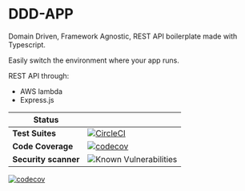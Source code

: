 
# DDD-APP

Domain Driven, Framework Agnostic, REST API boilerplate made with Typescript.

Easily switch the environment where your app runs.

REST API through:

- AWS lambda
- Express.js

| Status                                  |                                                               |
| ------------------------------------- | ----------------------------------------------------------------------- |
| **Test Suites**                          | [![CircleCI](https://dl.circleci.com/status-badge/img/gh/web2solutions/ddd-app/tree/main.svg?style=svg)](https://dl.circleci.com/status-badge/redirect/gh/web2solutions/ddd-app/tree/main) |
| **Code Coverage**               | [![codecov](https://codecov.io/gh/web2solutions/ddd-app/branch/main/graph/badge.svg?token=FIQF8KPQ64)](https://codecov.io/gh/web2solutions/ddd-app) |
| **Security scanner**     | ![Known Vulnerabilities](https://snyk.io/test/github/web2solutions/ddd-app/badge.svg)                                         |

 [![codecov](https://codecov.io/gh/web2solutions/ddd-app/branch/main/graphs/tree.svg?token=FIQF8KPQ64)](https://codecov.io/gh/web2solutions/ddd-app)

